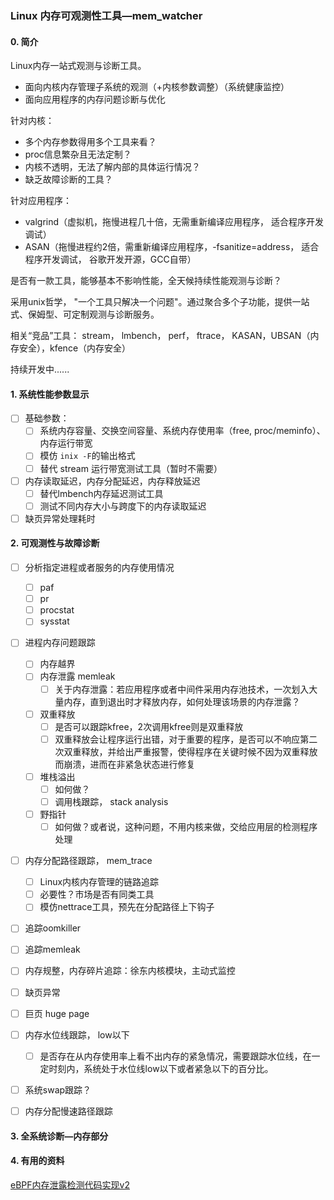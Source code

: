 ### Linux 内存可观测性工具—mem_watcher

#### 0. 简介

Linux内存一站式观测与诊断工具。

- 面向内核内存管理子系统的观测（+内核参数调整）（系统健康监控）
- 面向应用程序的内存问题诊断与优化

针对内核：

- 多个内存参数得用多个工具来看？
- proc信息繁杂且无法定制？
- 内核不透明，无法了解内部的具体运行情况？
- 缺乏故障诊断的工具？

针对应用程序：

- valgrind（虚拟机，拖慢进程几十倍，无需重新编译应用程序， 适合程序开发调试）
- ASAN（拖慢进程约2倍，需重新编译应用程序，-fsanitize=address， 适合程序开发调试， 谷歌开发开源，GCC自带）

是否有一款工具，能够基本不影响性能，全天候持续性能观测与诊断？

采用unix哲学， "一个工具只解决一个问题"。通过聚合多个子功能，提供一站式、保姆型、可定制观测与诊断服务。

相关“竞品”工具： stream， lmbench， perf， ftrace， KASAN，UBSAN（内存安全），kfence（内存安全）

持续开发中......

#### 1. 系统性能参数显示

- [ ] 基础参数：
  - [ ] 系统内存容量、交换空间容量、系统内存使用率（free, proc/meminfo）、内存运行带宽
  - [ ] 模仿 `inix -F`的输出格式
  - [ ] 替代 stream 运行带宽测试工具（暂时不需要）
- [ ] 内存读取延迟，内存分配延迟，内存释放延迟
  - [ ] 替代lmbench内存延迟测试工具
  - [ ] 测试不同内存大小与跨度下的内存读取延迟
- [ ] 缺页异常处理耗时

#### 2. 可观测性与故障诊断

- [ ] 分析指定进程或者服务的内存使用情况

  - [ ] paf
  - [ ] pr
  - [ ] procstat
  - [ ] sysstat
- [ ] 进程内存问题跟踪

  - [ ] 内存越界
  - [ ] 内存泄露 memleak
    - [ ] 关于内存泄露：若应用程序或者中间件采用内存池技术，一次划入大量内存，直到退出时才释放内存，如何处理该场景的内存泄露？
  - [ ] 双重释放
    - [ ] 是否可以跟踪kfree，2次调用kfree则是双重释放
    - [ ] 双重释放会让程序运行出错，对于重要的程序，是否可以不响应第二次双重释放，并给出严重报警，使得程序在关键时候不因为双重释放而崩溃，进而在非紧急状态进行修复
  - [ ] 堆栈溢出
    - [ ] 如何做？
    - [ ] 调用栈跟踪， stack analysis
  - [ ] 野指针
    - [ ] 如何做？或者说，这种问题，不用内核来做，交给应用层的检测程序处理
- [ ] 内存分配路径跟踪， mem_trace

  - [ ] Linux内核内存管理的链路追踪
  - [ ] 必要性？市场是否有同类工具
  - [ ] 模仿nettrace工具，预先在分配路径上下钩子
- [ ] 追踪oomkiller
- [ ] 追踪memleak
- [ ] 内存规整，内存碎片追踪：徐东内核模块，主动式监控
- [ ] 缺页异常
- [ ] 巨页 huge page
- [ ] 内存水位线跟踪， low以下

  - [ ] 是否存在从内存使用率上看不出内存的紧急情况，需要跟踪水位线，在一定时刻内，系统处于水位线low以下或者紧急以下的百分比。
- [ ] 系统swap跟踪？
- [ ] 内存分配慢速路径跟踪

#### 3. 全系统诊断—内存部分

#### 4. 有用的资料

[eBPF内存泄露检测代码实现v2](https://blog.csdn.net/qq_38232169/article/details/135579619)
